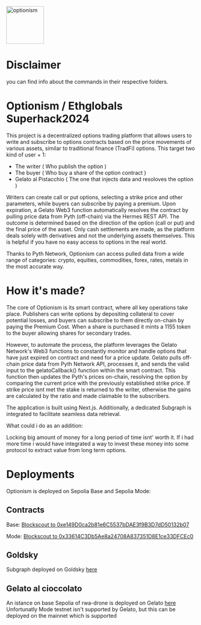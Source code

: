 
<img src="https://github.com/user-attachments/assets/bc9812da-3609-46a3-b226-31d30c73d64d" alt="optionism" width="100"/>


# Disclaimer
you can find info about the commands in their respective folders﻿.

# Optionism / Ethglobals Superhack2024

This project is a decentralized options trading platform that allows users to write and subscribe to options contracts based on the price movements of various assets, similar to traditional finance (TradFi) options. This target two kind of user + 1:
- The writer ( Who publish the option )
- The buyer ( Who buy a share of the option contract )
- Gelato al Pistacchio ( The one that injects data and resoloves the option ) 

Writers can create call or put options, selecting a strike price and other parameters, while buyers can subscribe by paying a premium. Upon expiration, a Gelato Web3 function automatically resolves the contract by pulling price data from Pyth (off-chain) via the Hermes REST API. The outcome is determined based on the direction of the option (call or put) and the final price of the asset. Only cash settlements are made, as the platform deals solely with derivatives and not the underlying assets themselves. This is helpful if you have no easy access to options in the real world.

Thanks to Pyth Network, Optionism can access pulled data from a wide range of categories:
crypto, equities, commodities, forex, rates, metals in the most accurate way.

# How it's made?

The core of Optionism is its smart contract, where all key operations take place. Publishers can write options by depositing collateral to cover potential losses, and buyers can subscribe to them directly on-chain by paying the Premium Cost. When a share is purchased it mints a 1155 token to the buyer allowing shares for secondary trades.

However, to automate the process, the platform leverages the Gelato Network's Web3 functions to constantly monitor and handle options that have just expired on contract and need for a price update. Gelato pulls off-chain price data from Pyth Network API, processes it, and sends the valid input to the gelatoCallback() function within the smart contract. This function then updates the Pyth's prices on-chain, resolving the option by comparing the current price with the previously established strike price.
If strike price isnt met the stake is returned to the writer, otherwise the gains are calculated by the ratio and made claimable to the subscribers.

The application is built using Next.js. Additionally, a dedicated Subgraph is integrated to facilitate seamless data retrieval.

What could i do as an addition:

Locking big amount of money for a long period of time isnt' worth it. If i had more time i would have integrated a way to invest these money into some protocol to extract value from long term options.

# Deployments 
Optionism is deployed on Sepolia Base and Sepolia Mode:
## Contracts
Base: [Blockscout to 0xe149D0ca2b81e6C5537bDAE3f9B3D7dD50132b07](https://base-sepolia.blockscout.com/address/0xe149D0ca2b81e6C5537bDAE3f9B3D7dD50132b07?tab=contract)

Mode: [Blockscout to 0x33614C3Db5Ae8a24708A837351D8E1ce33DFCEc0](https://sepolia.explorer.mode.network/address/0x33614C3Db5Ae8a24708A837351D8E1ce33DFCEc0)

## Goldsky
Subgraph deployed on Goldsky [here](https://api.goldsky.com/api/public/project_clzf3hstqye4x01x8hbgnch6n/subgraphs/optionism/v0.0.1/gn)

## Gelato al cioccolato
An istance on base Sepolia of rwa-drone is deployed on Gelato [here](https://app.gelato.network/functions/task/0xe58d21d606ed7cb9461183287acee3666614ed1847bc785317e2b8a4e40e301d:84532)
Unfortunatly Mode testnet isn't supported by Gelato, but this can be deployed on the mainnet which is supported



